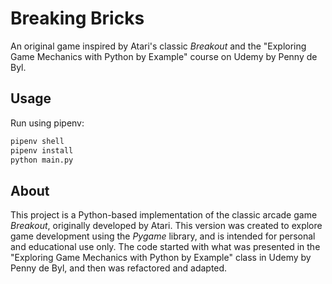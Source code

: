 # Breaking Bricks

An original game inspired by Atari's classic *Breakout* and the "Exploring Game Mechanics with Python by Example" course on Udemy by Penny de Byl.

## Usage

Run using pipenv:

```bash
pipenv shell
pipenv install
python main.py
```

## About
This project is a Python-based implementation of the classic arcade game *Breakout*, originally developed by Atari. This version was created to explore game development using the *Pygame* library, and is intended for personal and educational use only. The code started with what was presented in the "Exploring Game Mechanics with Python by Example" class in Udemy by Penny de Byl, and then was refactored and adapted.
